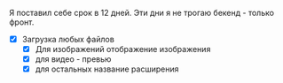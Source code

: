 Я поставил себе срок в 12 дней.
Эти дни я не трогаю бекенд - только фронт.

- [x] Загрузка любых файлов
	- [x] Для изображений отображение изображения
	- [x] для видео - превью
	- [x] для остальных название расширения
